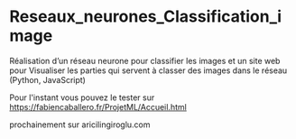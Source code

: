# Reseaux_neurones_Classification_image
Réalisation d’un réseau neurone pour classifier les images et un site web pour  Visualiser les parties qui servent à classer des images dans le réseau (Python, JavaScript)

Pour l'instant vous pouvez le tester sur https://fabiencaballero.fr/ProjetML/Accueil.html

prochainement sur aricilingiroglu.com

